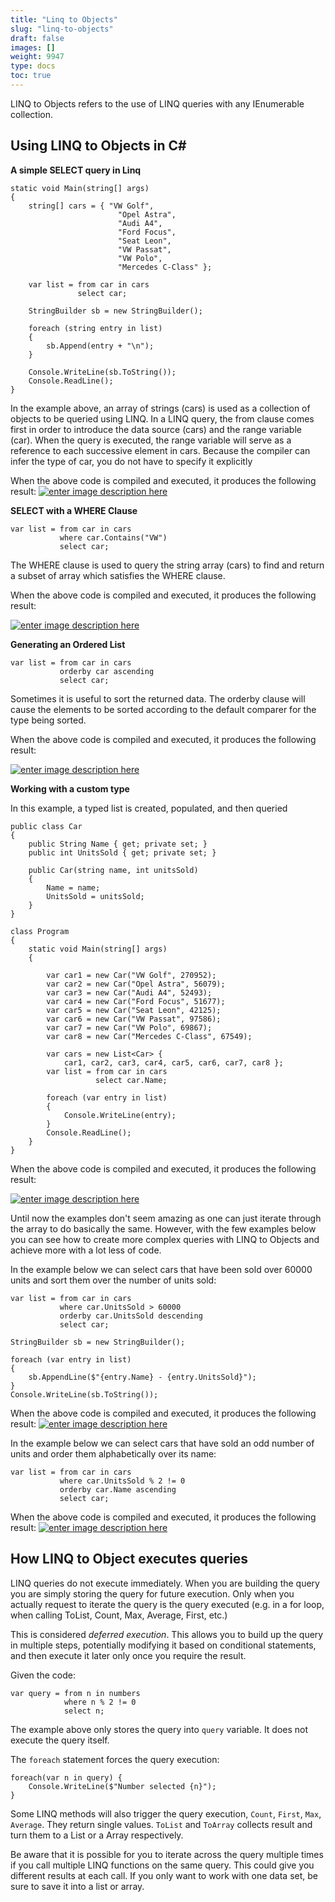 ```yaml
---
title: "Linq to Objects"
slug: "linq-to-objects"
draft: false
images: []
weight: 9947
type: docs
toc: true
---
```


LINQ to Objects refers to the use of LINQ queries with any IEnumerable collection.

## Using LINQ to Objects in C#
**A simple SELECT query in Linq**

    static void Main(string[] args)
    {
        string[] cars = { "VW Golf", 
                            "Opel Astra", 
                            "Audi A4", 
                            "Ford Focus", 
                            "Seat Leon", 
                            "VW Passat", 
                            "VW Polo", 
                            "Mercedes C-Class" };

        var list = from car in cars
                   select car;

        StringBuilder sb = new StringBuilder();

        foreach (string entry in list)
        {
            sb.Append(entry + "\n");
        }

        Console.WriteLine(sb.ToString());
        Console.ReadLine();
    }

In the example above, an array of strings (cars) is used as a collection of objects to be queried using LINQ. In a LINQ query, the from clause comes first in order to introduce the data source (cars) and the range variable (car). When the query is executed, the range variable will serve as a reference to each successive element in cars. Because the compiler can infer the type of car, you do not have to specify it explicitly

When the above code is compiled and executed, it produces the following result:
[![enter image description here][1]][1]

**SELECT with a WHERE Clause**

    var list = from car in cars
               where car.Contains("VW")
               select car;

The WHERE clause is used to query the string array (cars) to find and return a subset of array which satisfies the WHERE clause.

When the above code is compiled and executed, it produces the following result:

[![enter image description here][2]][2]


 **Generating an Ordered List**

    var list = from car in cars
               orderby car ascending 
               select car;

Sometimes it is useful to sort the returned data. The orderby clause will cause the elements to be sorted according to the default comparer for the type being sorted.

When the above code is compiled and executed, it produces the following result:

[![enter image description here][3]][3]


**Working with a custom type**

In this example, a typed list is created, populated, and then queried 

    public class Car
    {
        public String Name { get; private set; }
        public int UnitsSold { get; private set; }

        public Car(string name, int unitsSold)
        {
            Name = name;
            UnitsSold = unitsSold;
        }
    }

    class Program
    {
        static void Main(string[] args)
        {

            var car1 = new Car("VW Golf", 270952);
            var car2 = new Car("Opel Astra", 56079);
            var car3 = new Car("Audi A4", 52493);
            var car4 = new Car("Ford Focus", 51677);
            var car5 = new Car("Seat Leon", 42125);
            var car6 = new Car("VW Passat", 97586);
            var car7 = new Car("VW Polo", 69867);
            var car8 = new Car("Mercedes C-Class", 67549);

            var cars = new List<Car> { 
                car1, car2, car3, car4, car5, car6, car7, car8 };
            var list = from car in cars
                       select car.Name;

            foreach (var entry in list)
            {
                Console.WriteLine(entry);
            }
            Console.ReadLine();
        }
    }

When the above code is compiled and executed, it produces the following result:

[![enter image description here][4]][4]


Until now the examples don't seem amazing as one can just iterate through the array to do basically the same. However, with the few examples below you can see how to create more complex queries with LINQ to Objects and achieve more with a lot less of code.

In the example below we can select cars that have been sold over 60000 units and sort them over the number of units sold:

    var list = from car in cars
               where car.UnitsSold > 60000 
               orderby car.UnitsSold descending 
               select car;

    StringBuilder sb = new StringBuilder();

    foreach (var entry in list)
    {
        sb.AppendLine($"{entry.Name} - {entry.UnitsSold}");
    }
    Console.WriteLine(sb.ToString());

When the above code is compiled and executed, it produces the following result:
[![enter image description here][5]][5]


In the example below we can select cars that have sold an odd number of units and order them alphabetically over its name:

    var list = from car in cars
               where car.UnitsSold % 2 != 0 
               orderby car.Name ascending 
               select car;

When the above code is compiled and executed, it produces the following result:
[![enter image description here][6]][6]


  [1]: https://i.stack.imgur.com/lG65Q.png
  [2]: https://i.stack.imgur.com/llGXx.png
  [3]: https://i.stack.imgur.com/ODH55.png
  [4]: https://i.stack.imgur.com/0jUOC.png
  [5]: https://i.stack.imgur.com/ZDeTt.png
  [6]: https://i.stack.imgur.com/fJnTp.png

## How LINQ to Object executes queries
LINQ queries do not execute immediately. When you are building the query you are simply storing the query for future execution. Only when you actually request to iterate the query is the query executed (e.g. in a for loop, when calling ToList, Count, Max, Average, First, etc.)

This is considered *deferred execution*. This allows you to build up the query in multiple steps, potentially modifying it based on conditional statements, and then execute it later only once you require the result.

Given the code: 

    var query = from n in numbers 
                where n % 2 != 0
                select n;

The example above only stores the query into `query` variable. It does not execute the query itself.

The `foreach` statement forces the query execution: 

    foreach(var n in query) {
        Console.WriteLine($"Number selected {n}");
    }

Some LINQ methods will also trigger the query execution, `Count`, `First`, `Max`, `Average`. They return single values. `ToList` and  `ToArray` collects result and turn them to a List or a Array respectively.

Be aware that it is possible for you to iterate across the query multiple times if you call multiple LINQ functions on the same query. This could give you different results at each call. If you only want to work with one data set, be sure to save it into a list or array.



